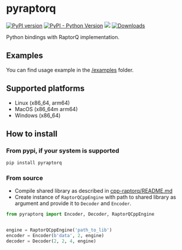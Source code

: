 # pyraptorq


[![PyPI version](https://badge.fury.io/py/pyraptorq.svg)](https://badge.fury.io/py/pyraptorq) 
[![PyPI - Python Version](https://img.shields.io/pypi/pyversions/pyraptorq)](https://pypi.org/project/pyraptorq/)
![](https://pepy.tech/badge/pyraptorq) 
[![Downloads](https://static.pepy.tech/badge/pyraptorq)](https://pepy.tech/project/pyraptorq) 

Python bindings with RaptorQ implementation.

## Examples

You can find usage example in the [/examples](/examples) folder.

## Supported platforms

* Linux (x86_64, arm64)
* MacOS (x86_64m arm64)
* Windows (x86_64)

## How to install

### From pypi, if your system is supported

```bash
pip install pyraptorq
```

### From source 



* Compile shared library as described in [cpp-raptorq/README.md](https://github.com/yungwine/cpp-raptorq?tab=readme-ov-file#compile-from-sources)
* Create instance of `RaptorQCppEngine` with path to shared library as argument and provide it to `Decoder` and `Encoder`.

```python
from pyraptorq import Encoder, Decoder, RaptorQCppEngine


engine = RaptorQCppEngine('path_to_lib')
encoder = Encoder(b'data', 2, engine)
decoder = Decoder(2, 2, 4, engine)
```
